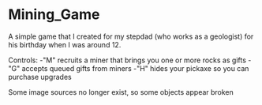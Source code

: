 # Mining_Game

A simple game that I created for my stepdad (who works as a geologist) for his birthday when I was around 12.

Controls:
-"M" recruits a miner that brings you one or more rocks as gifts
-"G" accepts queued gifts from miners
-"H" hides your pickaxe so you can purchase upgrades

Some image sources no longer exist, so some objects appear broken
